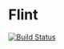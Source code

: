 # Flint

[![Build Status](https://travis-ci.com/s92025592025/CSE403-Wi19-Flint.svg?branch=master)](https://travis-ci.com/s92025592025/CSE403-Wi19-Flint)

